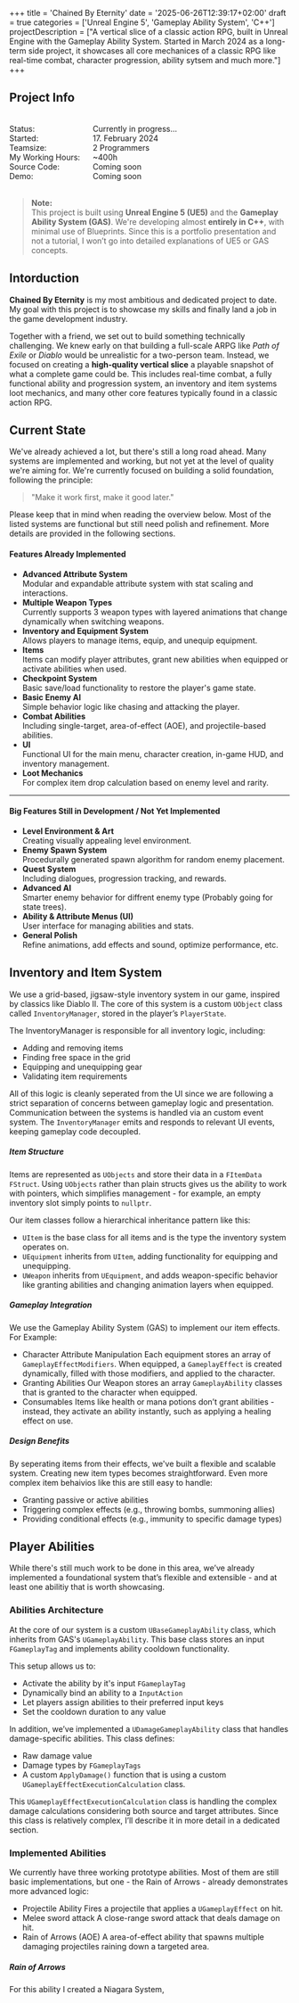 +++
title = 'Chained By Eternity'
date = '2025-06-26T12:39:17+02:00'
draft = true
categories = ['Unreal Engine 5', 'Gameplay Ability System', 'C++']
projectDescription = ["A vertical slice of a classic action RPG, built in Unreal Engine with the Gameplay Ability System. Started in March 2024 as a long-term side project, it showcases all core mechanices of a classic RPG like real-time combat, character progression, ability sytsem and much more."]
+++

## Project Info

<br>
<div style="display: grid; grid-template-columns: 150px 1fr; ">
  <div>Status:</div><div>Currently in progress...</div>
  <div>Started:</div><div>17. February 2024</div>
  <div>Teamsize:</div><div>2 Programmers</div>
  <div>My Working Hours:</div><div>~400h</div>
  <div>Source Code:</div><div>Coming soon</div>
  <div>Demo:</div><div>Coming soon</div>

</div>
<br>

> **Note:** \
This project is built using **Unreal Engine 5 (UE5)** and the **Gameplay Ability System (GAS)**. We're developing almost **entirely in C++**, with minimal use of Blueprints.
Since this is a portfolio presentation and not a tutorial, I won’t go into detailed explanations of UE5 or GAS concepts.

## Intorduction

**Chained By Eternity** is my most ambitious and dedicated project to date. My goal with this project is to showcase my skills and finally land a job in the game development industry.

Together with a friend, we set out to build something technically challenging. We knew early on that building a full-scale ARPG like *Path of Exile* or *Diablo* would be unrealistic for a two-person team. Instead, we focused on creating a **high-quality vertical slice** a playable snapshot of what a complete game could be. This includes real-time combat, a fully functional ability and progression system, an inventory and item systems loot mechanics, and many other core features typically found in a classic action RPG.


## Current State

We've already achieved a lot, but there's still a long road ahead. Many systems are implemented and working, but not yet at the level of quality we're aiming for. We're currently focused on building a solid foundation, following the principle:

> "Make it work first, make it good later."

Please keep that in mind when reading the overview below. Most of the listed systems are functional but still need polish and refinement. More details are provided in the following sections.

#### Features Already Implemented

- **Advanced Attribute System**  
  Modular and expandable attribute system with stat scaling and interactions.
- **Multiple Weapon Types**  
  Currently supports 3 weapon types with layered animations that change dynamically when switching weapons.
- **Inventory and Equipment System**  
  Allows players to manage items, equip, and unequip equipment.
- **Items**  
  Items can modify player attributes, grant new abilities when equipped or activate abilities when used.
- **Checkpoint System**  
  Basic save/load functionality to restore the player's game state.
- **Basic Enemy AI**  
  Simple behavior logic like chasing and attacking the player.
- **Combat Abilities**  
  Including single-target, area-of-effect (AOE), and projectile-based abilities.
- **UI**  
  Functional UI for the main menu, character creation, in-game HUD, and inventory management.
- **Loot Mechanics**  
  For complex item drop calculation based on enemy level and rarity.
---

#### Big Features Still in Development / Not Yet Implemented

- **Level Environment & Art**  
  Creating visually appealing level environment.
- **Enemy Spawn System**  
  Procedurally generated spawn algorithm for random enemy placement.
- **Quest System**  
  Including dialogues, progression tracking, and rewards.
- **Advanced AI**  
  Smarter enemy behavior for diffrent enemy type (Probably going for state trees).
- **Ability & Attribute Menus (UI)**  
  User interface for managing abilities and stats.
- **General Polish**  
  Refine animations, add effects and sound, optimize performance, etc.


## Inventory and Item System

We use a grid-based, jigsaw-style inventory system in our game, inspired by classics like Diablo II. The core of this system is a custom `UObject` class called `InventoryManager`, stored in the player’s `PlayerState`.

The InventoryManager is responsible for all inventory logic, including:
 - Adding and removing items
 - Finding free space in the grid
 - Equipping and unequipping gear
 - Validating item requirements

All of this logic is cleanly seperated from the UI since we are following a strict separation of concerns between gameplay logic and presentation. Communication between the systems is handled via an custom event system. The `InventoryManager` emits and responds to relevant UI events, keeping gameplay code decoupled.

##### Item Structure
Items are represented as `UObjects` and store their data in a `FItemData` `FStruct`. Using `UObjects` rather than plain structs gives us the ability to work with pointers, which simplifies management - for example, an empty inventory slot simply points to `nullptr`.

Our item classes follow a hierarchical inheritance pattern like this:
- `UItem` is the base class for all items and is the type the inventory system operates on.
- `UEquipment` inherits from `UItem`, adding functionality for equipping and unequipping.
- `UWeapon` inherits from `UEquipment`, and adds weapon-specific behavior like granting abilities and changing animation layers when equipped.


##### Gameplay Integration
We use the Gameplay Ability System (GAS) to implement our item effects. For Example:
  - Character Attribute Manipulation
    Each equipment stores an array of `GameplayEffectModifiers`. When equipped, a `GameplayEffect` is created dynamically, filled with those modifiers, and applied to the character.
  - Granting Abilities
    Our Weapon stores an array `GameplayAbility` classes that is granted to the character when equipped.
  - Consumables
    Items like health or mana potions don’t grant abilities - instead, they activate an ability instantly, such as applying a healing effect on use.

##### Design Benefits

By seperating items from their effects, we've built a flexible and scalable system. Creating new item types becomes straightforward. Even more complex item behaivios like this are still easy to handle: 

- Granting passive or active abilities
- Triggering complex effects (e.g., throwing bombs, summoning allies)
- Providing conditional effects (e.g., immunity to specific damage types)


## Player Abilities

While there's still much work to be done in this area, we’ve already implemented a foundational system that’s flexible and extensible - and at least one abilitiy that is worth showcasing.

### Abilities Architecture

At the core of our system is a custom `UBaseGameplayAbility` class, which inherits from GAS's `UGameplayAbility`. This base class stores an input `FGameplayTag` and implements ability cooldown functionality.

This setup allows us to:
- Activate the ability by it's input `FGameplayTag`
- Dynamically bind an ability to a `InputAction`
- Let players assign abilities to their preferred input keys
- Set the cooldown duration to any value


In addition, we’ve implemented a `UDamageGameplayAbility` class that handles damage-specific abilities. This class defines:
- Raw damage value
- Damage types by `FGameplayTags`
- A custom `ApplyDamage()` function that is using a custom `UGameplayEffectExecutionCalculation` class.

This `UGameplayEffectExecutionCalculation` class is handling the complex damage calculations considering both source and target attributes. Since this class is relatively complex, I’ll describe it in more detail in a dedicated section.


### Implemented Abilities
We currently have three working prototype abilities. Most of them are still basic implementations, but one - the Rain of Arrows - already demonstrates more advanced logic:

- Projectile Ability
  Fires a projectile that applies a `UGameplayEffect` on hit.
- Melee sword attack
  A close-range sword attack that deals damage on hit.
- Rain of Arrows (AOE)
  A area-of-effect ability that spawns multiple damaging projectiles raining down a targeted area.

##### Rain of Arrows
For this ability I created a Niagara System, 

